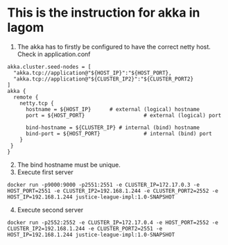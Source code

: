 # This is the instruction for akka in lagom

1. The akka has to firstly be configured to have the correct netty host. Check in application.conf
```
akka.cluster.seed-nodes = [
  "akka.tcp://application@"${HOST_IP}":"${HOST_PORT},
  "akka.tcp://application@"${CLUSTER_IP2}":"${CLUSTER_PORT2}
]
akka {
  remote {
    netty.tcp {
      hostname = ${HOST_IP}      # external (logical) hostname
      port = ${HOST_PORT}                   # external (logical) port

      bind-hostname = ${CLUSTER_IP} # internal (bind) hostname
      bind-port = ${HOST_PORT}              # internal (bind) port
    }
 }
}
```
2. The bind hostname must be unique.
3. Execute first server
```
docker run -p9000:9000 -p2551:2551 -e CLUSTER_IP=172.17.0.3 -e HOST_PORT=2551 -e CLUSTER_IP2=192.168.1.244 -e CLUSTER_PORT2=2552 -e HOST_IP=192.168.1.244 justice-league-impl:1.0-SNAPSHOT
```
4. Execute second server
```
docker run -p2552:2552 -e CLUSTER_IP=172.17.0.4 -e HOST_PORT=2552 -e CLUSTER_IP2=192.168.1.244 -e CLUSTER_PORT2=2551 -e HOST_IP=192.168.1.244 justice-league-impl:1.0-SNAPSHOT
```
